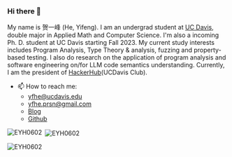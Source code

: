 ### Hi there 👋

<!--
**EYH0602/EYH0602** is a ✨ _special_ ✨ repository because its `README.md` (this file) appears on your GitHub profile.
-->

My name is 贺一峰 (He, Yifeng).
I am an undergrad student at [UC Davis](https://www.ucdavis.edu),
double major in Applied Math and Computer Science.
I'm also a incoming Ph. D. student at UC Davis starting Fall 2023.
My current study interests includes Program Analysis, Type Theory & analysis,
fuzzing and property-based testing.
I also do research on the application of program analysis and software engineering on/for LLM code semantics understanding.
Currently, I am the president of [HackerHub](https://hackerhub-ucdavis.github.io/)(UCDavis Club).

- 📫 How to reach me:
  - yfhe@ucdavis.edu
  - yfhe.prsn@gmail.com
  - [Blog](https://eyh0602.github.io)
  - [Github](https://github.com/EYH0602)

<p><img align="left" src="https://github-readme-stats.vercel.app/api/top-langs?username=EYH0602&show_icons=true&locale=en&layout=compact&hide=jupyter notebook,html" alt="EYH0602" /></p>

<p>&nbsp;<img align="center" src="https://github-readme-stats.vercel.app/api?username=EYH0602&show_icons=true&locale=en" alt="EYH0602" /></p>

<p><img align="center" src="https://github-readme-streak-stats.herokuapp.com/?user=EYH0602" alt="EYH0602" /></p>
